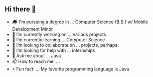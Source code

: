 ## Hi there 👋

- 🎓 I'm pursuing a degree in ... Computer Science (B.S.) w/ Mobile Development Minor
- 🔭 I’m currently working on ... various projects
- 🌱 I’m currently learning ... Computer Science
- 👯 I’m looking to collaborate on ... projects, perhaps.
- 🤔 I’m looking for help with ... internships
- 💬 Ask me about ... Java
- 📫 How to reach me: ...
- ⚡ Fun fact: ... My favorite programming language is Java
